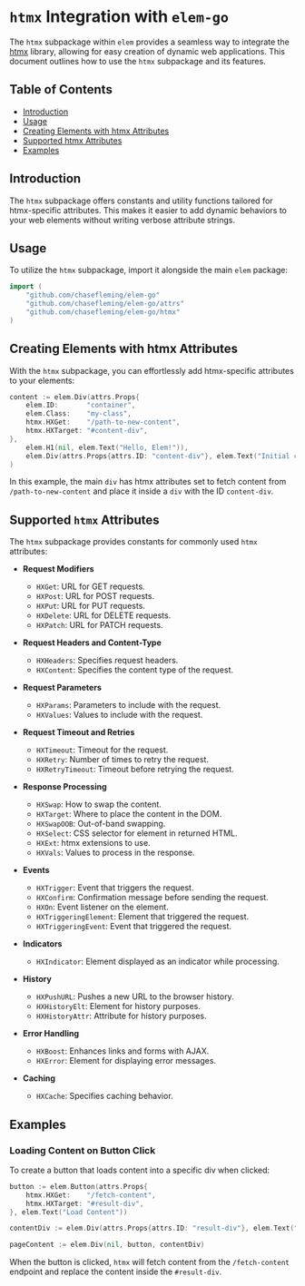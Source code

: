 # `htmx` Integration with `elem-go`

The `htmx` subpackage within `elem` provides a seamless way to integrate the [htmx](https://htmx.org/) library, allowing for easy creation of dynamic web applications. This document outlines how to use the `htmx` subpackage and its features.

## Table of Contents

- [Introduction](#introduction)
- [Usage](#usage)
- [Creating Elements with htmx Attributes](#creating-elements-with-htmx-attributes)
- [Supported htmx Attributes](#supported-htmx-attributes)
- [Examples](#examples)

## Introduction

The `htmx` subpackage offers constants and utility functions tailored for htmx-specific attributes. This makes it easier to add dynamic behaviors to your web elements without writing verbose attribute strings.

## Usage

To utilize the `htmx` subpackage, import it alongside the main `elem` package:

```go
import (
    "github.com/chasefleming/elem-go"
    "github.com/chasefleming/elem-go/attrs"
    "github.com/chasefleming/elem-go/htmx"
)
```

## Creating Elements with htmx Attributes

With the `htmx` subpackage, you can effortlessly add htmx-specific attributes to your elements:

```go
content := elem.Div(attrs.Props{
    elem.ID:       "container",
    elem.Class:    "my-class",
    htmx.HXGet:    "/path-to-new-content",
    htmx.HXTarget: "#content-div",
},
    elem.H1(nil, elem.Text("Hello, Elem!")),
    elem.Div(attrs.Props{attrs.ID: "content-div"}, elem.Text("Initial content")),
)
```

In this example, the main `div` has htmx attributes set to fetch content from `/path-to-new-content` and place it inside a `div` with the ID `content-div`.

## Supported `htmx` Attributes

The `htmx` subpackage provides constants for commonly used `htmx` attributes:

- **Request Modifiers**
    - `HXGet`: URL for GET requests.
    - `HXPost`: URL for POST requests.
    - `HXPut`: URL for PUT requests.
    - `HXDelete`: URL for DELETE requests.
    - `HXPatch`: URL for PATCH requests.

- **Request Headers and Content-Type**
    - `HXHeaders`: Specifies request headers.
    - `HXContent`: Specifies the content type of the request.

- **Request Parameters**
    - `HXParams`: Parameters to include with the request.
    - `HXValues`: Values to include with the request.

- **Request Timeout and Retries**
    - `HXTimeout`: Timeout for the request.
    - `HXRetry`: Number of times to retry the request.
    - `HXRetryTimeout`: Timeout before retrying the request.

- **Response Processing**
    - `HXSwap`: How to swap the content.
    - `HXTarget`: Where to place the content in the DOM.
    - `HXSwapOOB`: Out-of-band swapping.
    - `HXSelect`: CSS selector for element in returned HTML.
    - `HXExt`: htmx extensions to use.
    - `HXVals`: Values to process in the response.

- **Events**
    - `HXTrigger`: Event that triggers the request.
    - `HXConfirm`: Confirmation message before sending the request.
    - `HXOn`: Event listener on the element.
    - `HXTriggeringElement`: Element that triggered the request.
    - `HXTriggeringEvent`: Event that triggered the request.

- **Indicators**
    - `HXIndicator`: Element displayed as an indicator while processing.

- **History**
    - `HXPushURL`: Pushes a new URL to the browser history.
    - `HXHistoryElt`: Element for history purposes.
    - `HXHistoryAttr`: Attribute for history purposes.

- **Error Handling**
    - `HXBoost`: Enhances links and forms with AJAX.
    - `HXError`: Element for displaying error messages.

- **Caching**
    - `HXCache`: Specifies caching behavior.

## Examples

### Loading Content on Button Click

To create a button that loads content into a specific div when clicked:

```go
button := elem.Button(attrs.Props{
    htmx.HXGet:    "/fetch-content",
    htmx.HXTarget: "#result-div",
}, elem.Text("Load Content"))

contentDiv := elem.Div(attrs.Props{attrs.ID: "result-div"}, elem.Text("Initial content"))

pageContent := elem.Div(nil, button, contentDiv)
```

When the button is clicked, `htmx` will fetch content from the `/fetch-content` endpoint and replace the content inside the `#result-div`.